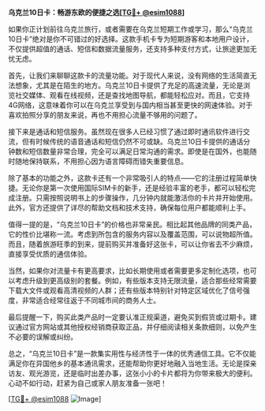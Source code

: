 **乌克兰10日卡：畅游东欧的便捷之选[[TG💪+ @esim1088](https://t.me/s/esim1088)]**

如果你正计划前往乌克兰旅行，或者需要在乌克兰短期工作或学习，那么“乌克兰10日卡”绝对是你不可错过的好选择。这款手机卡专为短期游客和本地用户设计，不仅提供超值的通话、短信和数据流量服务，还支持多种支付方式，让旅途更加无忧无虑。

首先，让我们来聊聊这款卡的流量功能。对于现代人来说，没有网络的生活简直无法想象，尤其是在陌生的地方。乌克兰10日卡提供了充足的高速流量，无论是浏览社交媒体、观看在线视频，还是查找地图导航，都能轻松应对。而且，它支持4G网络，这意味着你可以在乌克兰享受到与国内相当甚至更快的网速体验。对于喜欢拍照分享的朋友来说，再也不用担心流量不够用的问题了。

接下来是通话和短信服务。虽然现在很多人已经习惯了通过即时通讯软件进行交流，但有时候传统的语音通话和短信仍然不可或缺。乌克兰10日卡提供的通话分钟数和短信数量非常合理，完全可以满足日常沟通的需求。即使是在国外，也能随时随地保持联系，不用担心因为语言障碍而错失重要信息。

除了基本的功能之外，这款卡还有一个非常吸引人的特点——它的注册过程简单快捷。无论你是第一次使用国际SIM卡的新手，还是经验丰富的老手，都可以轻松完成注册。只需按照说明书上的步骤操作，几分钟内就能激活你的卡片并开始使用。此外，官方还提供了详尽的帮助文档和技术支持，确保每位用户都能顺利上手。

值得一提的是，“乌克兰10日卡”的价格也非常亲民。相比起其他品牌的同类产品，它的性价比堪称一流。考虑到所包含的服务内容以及覆盖范围，可以说物超所值。而且，随着旅游旺季的到来，提前购买并准备好这张卡，可以让你省去不少麻烦，直接享受优质的通信体验。

当然，如果你对流量卡有更高要求，比如长期使用或者需要更多定制化选项，也可以考虑升级到更高级别的套餐。例如，有些版本支持无限流量，适合那些经常需要下载大文件或观看高清视频的人群；还有些版本特别针对特定区域优化了信号强度，非常适合经常往返于不同城市间的商务人士。

最后提醒一下，购买此类产品时一定要认准正规渠道，避免买到假货或过期卡。建议通过官方网站或其他授权经销商获取正品，并仔细阅读相关条款细则，以免产生不必要的误解或纠纷。

总之，“乌克兰10日卡”是一款集实用性与经济性于一体的优秀通信工具。它不仅能满足你在异国他乡的基本通讯需求，还能帮助你更好地融入当地生活。无论是探亲访友、观光游览，还是临时出差办事，这张小小的卡片都将为你带来极大的便利。心动不如行动，赶紧为自己或家人朋友准备一张吧！

[[TG💪+ @esim1088](https://t.me/s/esim1088) ![Image](https://i.postimg.cc/4NQfJmqS/Snipaste-2025-05-13-00-14-12.png)]